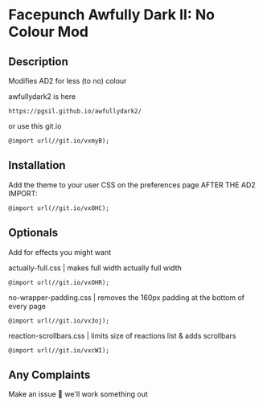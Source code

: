 # Facepunch Awfully Dark II: No Colour Mod
## Description
Modifies AD2 for less (to no) colour

awfullydark2 is here
```
https://pgsil.github.io/awfullydark2/
```
or use this git.io
```
@import url(//git.io/vxmyB);
```
## Installation

Add the theme to your user CSS on the preferences page AFTER THE AD2 IMPORT:

```
@import url(//git.io/vxOHC);
```

## Optionals

Add for effects you might want

actually-full.css | makes full width actually full width
```
@import url(//git.io/vxOHR);
```
no-wrapper-padding.css | removes the 160px padding at the bottom of every page
```
@import url(//git.io/vx3oj);
```
reaction-scrollbars.css | limits size of reactions list & adds scrollbars
```
@import url(//git.io/vxcWI);
```

## Any Complaints
Make an issue 🤷 we'll work something out
